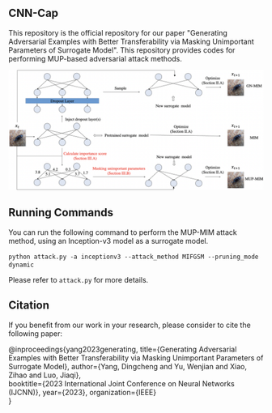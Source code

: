 ## CNN-Cap

This repository is the official repository for our paper "Generating Adversarial Examples with Better Transferability via Masking Unimportant Parameters of Surrogate Model". This repository provides codes for performing MUP-based adversarial attack methods.

<p align="center">
  <img src="imgs/figure.png" alt="bounding box" width="640px">
</p>



## Running Commands

You can run the following command to perform the MUP-MIM attack method, using an Inception-v3 model as a surrogate model.

```
python attack.py -a inceptionv3 --attack_method MIFGSM --pruning_mode dynamic
```

Please refer to `attack.py` for more details.

## Citation

If you benefit from our work in your research, please consider to cite the following paper:

@inproceedings{yang2023generating,
  title={Generating Adversarial Examples with Better Transferability via Masking Unimportant Parameters of Surrogate Model},
  author={Yang, Dingcheng and Yu, Wenjian and Xiao, Zihao and Luo, Jiaqi},                                              
  booktitle={2023 International Joint Conference on Neural Networks (IJCNN)},
  year={2023},
  organization={IEEE}         
}